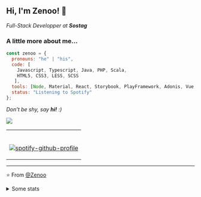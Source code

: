 ## Hi, I'm Zenoo! 👋

<p><em>Full-Stack Developper at <strong>Sostag</strong></em></p>



### A little more about me...  

```javascript
const zenoo = {
  pronouns: "he" | "his",
  code: [
    Javascript, Typescript, Java, PHP, Scala,
    HTML5, CSS3, LESS, SCSS
   ],
  tools: [Node, Material, React, Storybook, PlayFramework, Adonis, Vue, AWS],
  status: "Listening to Spotify"
};
```

<em>Don't be shy, say <b>hi!</b> :)</em>

<img src="https://cr-ss-service.azurewebsites.net/api/ScreenShot?widget=summary&username=Zenoo&badges=3">
<table width="100%"> 
  <tr>
  <td>
      
&nbsp; <br> [![spotify-github-profile](https://spotify-github-profile.vercel.app/api/view?uid=zenoo0&cover_image=true&theme=default)](https://spotify-github-profile.vercel.app/api/view?uid=zenoo0&redirect=true)

  </td>
  </table>

---

⭐️ From [@Zenoo](https://github.com/Zenoo)

<details>
  <summary>Some stats</summary>
  
  ![Zenoo's github stats](https://github-readme-stats.vercel.app/api/top-langs/?username=Zenoo&hide=php&layout=compact&theme=dark)  
  ![Zenoo's github stats](https://github-readme-stats.vercel.app/api?username=zenoo&show_icons=true&count_private=true&include_all_commits=true&theme=dark)
</details>
